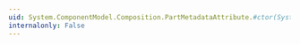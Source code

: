 ```yaml
---
uid: System.ComponentModel.Composition.PartMetadataAttribute.#ctor(System.String,System.Object)
internalonly: False
---
```

